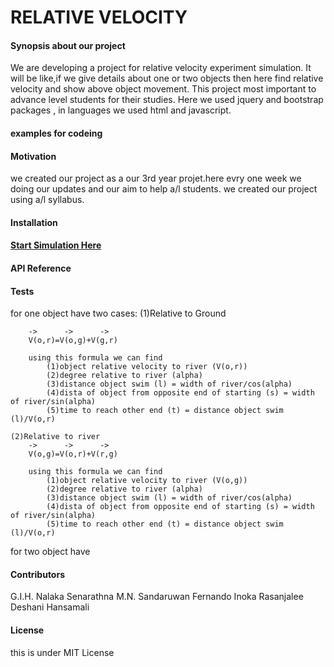 # RELATIVE VELOCITY
<h4> Synopsis about our project </h4>

We are developing a project for relative velocity experiment simulation.
It will be like,if we give details about one or two objects then here find relative velocity and show above object movement.
This project most important to advance level students for their studies.
Here we used jquery and bootstrap packages , in languages we used html and javascript.

<h4> examples for codeing </h4>



<h4> Motivation </h4>

we created our project as a our 3rd year projet.here evry one week we doing our updates and our aim to help a/l students.
we created our project using a/l syllabus.

<h4> Installation </h4>
<a href="Relative velocity/index.html"><h4>Start Simulation Here</h4></a>

<h4> API Reference </h4>


<h4> Tests </h4>
 for one object have two cases: 
	(1)Relative to Ground
		
		->		->		->
		V(o,r)=V(o,g)+V(g,r)
		
		using this formula we can find 
			(1)object relative velocity to river (V(o,r)) 
			(2)degree relative to river (alpha)
			(3)distance object swim (l) = width of river/cos(alpha)
			(4)dista of object from opposite end of starting (s) = width of river/sin(alpha)
			(5)time to reach other end (t) = distance object swim (l)/V(o,r)
	
	(2)Relative to river
		->		->		->
		V(o,g)=V(o,r)+V(r,g)
		
		using this formula we can find 
			(1)object relative velocity to river (V(o,g)) 
			(2)degree relative to river (alpha)
			(3)distance object swim (l) = width of river/cos(alpha)
			(4)dista of object from opposite end of starting (s) = width of river/sin(alpha)
			(5)time to reach other end (t) = distance object swim (l)/V(o,r)
			
 for two object have

			
			
<h4> Contributors </h4>
G.I.H. Nalaka Senarathna
M.N. Sandaruwan Fernando
Inoka Rasanjalee
Deshani Hansamali

<h4> License </h4>
 this is under MIT License
